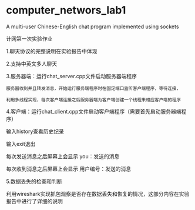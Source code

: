 # computer_networs_lab1
A multi-user Chinese-English chat program implemented using sockets

计网第一次实验作业

1.聊天协议的完整说明在实验报告中体现

2.支持中英文多人聊天

3.服务器端：运行chat_server.cpp文件启动服务器端程序

    服务器收到并且转发消息，开始运行服务端程序时在固定端口监听客户端程序，等待连接，
    
    利用多线程实现，每次客户端连接之后服务器端为客户端创建一个线程来相应客户端的程序
    
4.客户端：运行chat_client.cpp文件启动客户端程序（需要首先启动服务器端程序）

  输入history查看历史纪录
  
  输入exit退出
  
  每次发送消息之后屏幕上会显示 you：发送的消息
  
  每次收到消息之后屏幕上会显示 用户编号：发送的消息
  
5.数据丢失的检查和判断

  利用wireshark实现抓包观察是否存在数据丢失和恢复的情况，这部分内容在实验报告中进行了详细的说明
